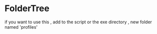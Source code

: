 # FolderTree
if you want to use this , add to the script or the exe directory , new folder named 'profiles'
